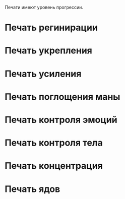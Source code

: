 Печати имеют уровень прогрессии.

# Печать регинирации

# Печать укрепления

# Печать усиления

# Печать поглощения маны

# Печать контроля эмоций

# Печать контроля тела

# Печать концентрация

# Печать ядов
